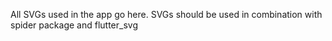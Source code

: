 All SVGs used in the app go here. SVGs should be used in combination with spider package and 
flutter_svg